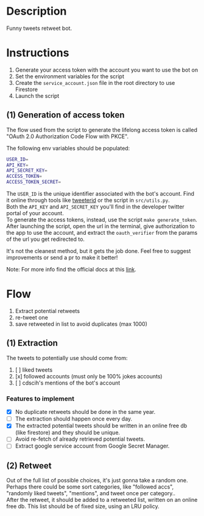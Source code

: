 # Description

Funny tweets retweet bot.

# Instructions

1. Generate your access token with the account you want to use the bot on
2. Set the environment variables for the script
3. Create the `service_account.json` file in the root directory to use Firestore
4. Launch the script

## (1) Generation of access token

The flow used from the script to generate the lifelong access token is called "OAuth 2.0 Authorization Code Flow with PKCE".

The following env variables should be populated:
```bash
USER_ID=
API_KEY=
API_SECRET_KEY=
ACCESS_TOKEN=
ACCESS_TOKEN_SECRET=
```

The `USER_ID` is the unique identifier associated with the bot's account. Find it online through tools like [tweeterid](https://tweeterid.com/) or the script in  `src/utils.py`.  
Both the `API_KEY` and `API_SECRET_KEY` you'll find in the developer twitter portal of your account.  
To generate the access tokens, instead, use the script `make generate_token`.  
After launching the script, open the url in the terminal, give authorization to the app to use the account, and extract the `oauth_verifier` from the params of the url you get redirected to.  

It's not the cleanest method, but it gets the job done. Feel free to suggest improvements or send a pr to make it better!

Note: For more info find the official docs at this [link](https://developer.twitter.com/en/docs/authentication/oauth-2-0/authorization-code).  

# Flow

1. Extract potential retweets
2. re-tweet one
3. save retweeted in list to avoid duplicates (max 1000)


## (1) Extraction

The tweets to potentially use should come from:
1. [ ] liked tweets
2. [x] followed accounts (must only be 100% jokes accounts)
3. [ ] cdscih's mentions of the bot's account

### Features to implement

- [x] No duplicate retweets should be done in the same year.
- [ ] The extraction should happen once every day.  
- [x] The extracted potential tweets should be written in an online free db (like firestore) and they should be unique.  
- [ ] Avoid re-fetch of already retrieved potential tweets.
- [ ] Extract google service account from Google Secret Manager.

## (2) Retweet

Out of the full list of possible choices, it's just gonna take a random one.  
Perhaps there could be some sort categories, like "followed accs", "randomly liked tweets", "mentions", and tweet once per category..  
After the retweet, it should be added to a retweeted list, written on an online free db. This list should be of fixed size, using an LRU policy.  
